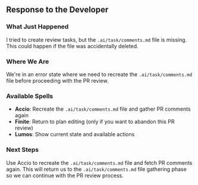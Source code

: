 ## Response to the Developer

### What Just Happened

I tried to create review tasks, but the `.ai/task/comments.md` file is missing. This could happen if the file was accidentally deleted.

### Where We Are

We're in an error state where we need to recreate the `.ai/task/comments.md` file before proceeding with the PR review.

### Available Spells

- **Accio**: Recreate the `.ai/task/comments.md` file and gather PR comments again
- **Finite**: Return to plan editing (only if you want to abandon this PR review)
- **Lumos**: Show current state and available actions

### Next Steps

Use Accio to recreate the `.ai/task/comments.md` file and fetch PR comments again. This will return us to the `.ai/task/comments.md` file gathering phase so we can continue with the PR review process.
